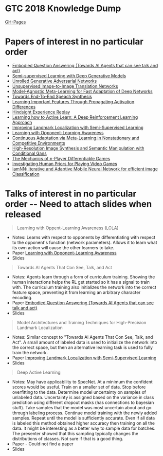 # GTC 2018 Knowledge Dump
[GH-Pages](https://nmharmon8.github.io/GTC-2018/)
# Papers of interest in no particular order
- [Embodied Question Answering (Towards AI Agents that can see talk and act)](https://github.com/nmharmon8/GTC-2018/raw/master/papers/123987.928374.pdf)
- [Semi-supervised Learning with Deep Generative Models](https://github.com/nmharmon8/GTC-2018/raw/master/papers/1406.5298.pdf)
- [Unrolled Generative Adversarial Networks](https://github.com/nmharmon8/GTC-2018/raw/master/papers/1611.02163.pdf)
- [Unsupervised Image-to-Image Translation Networks](https://github.com/nmharmon8/GTC-2018/raw/master/papers/1703.00848.pdf)
- [Model-Agnostic Meta-Learning for Fast Adaptation of Deep Networks](https://github.com/nmharmon8/GTC-2018/raw/master/papers/1703.03400.pdf)
- [Towards End-To-End Speach Synthesis](https://github.com/nmharmon8/GTC-2018/raw/master/papers/1703.10135.pdf)
- [Learning Important Features Through Propagating Activation Differences](https://github.com/nmharmon8/GTC-2018/raw/master/papers/1704.02685.pdf)
- [Hindsight Experience Replay](https://github.com/nmharmon8/GTC-2018/raw/master/papers/1707.01495.pdf)
- [Learning how to Active Learn: A Deep Reinforcement Learning Approach](https://github.com/nmharmon8/GTC-2018/raw/master/papers/1708.02383.pdf)
- [Improving Landmark Localization with Semi-Supervised Learning](https://github.com/nmharmon8/GTC-2018/raw/master/papers/1709.01591.pdf)
- [Learning with Opponent-Learning Awareness](https://github.com/nmharmon8/GTC-2018/raw/master/papers/1709.04326.pdf)
- [Continuous Adaptation via Meta-Learning in Nonstationary and Competitive Environments](https://github.com/nmharmon8/GTC-2018/raw/master/papers/1710.03641.pdf)
- [High-Resolution Image Synthesis and Semantic Manipulation with Conditional Gans](https://github.com/nmharmon8/GTC-2018/raw/master/papers/1711.11585.pdf)
- [The Mechanics of n-Player Differentiable Games](https://github.com/nmharmon8/GTC-2018/raw/master/papers/1802.05642.pdf)
- [Investigating Human Priors for Playing Video Games](https://github.com/nmharmon8/GTC-2018/raw/master/papers/1802.10217.pdf)
- [IamNN: Iterative and Adaptive Mobile Neural Network for efficient image Classification](https://github.com/nmharmon8/GTC-2018/raw/master/papers/6eed1ee749e3b54fa92881d54a1a3dffb5716933.pdf)

# Talks of interest in no particular order -- Need to attach slides when released
> Learning with Oppent-Learning Awareness (LOLA)
- Notes: Learns with respect to opponents by differentiating with respect to the opponent's function (network parameters). Allows it to learn what its own action will cause the other learners to take.  
- Paper [Learning with Opponent-Learning Awareness](https://github.com/nmharmon8/GTC-2018/raw/master/papers/1709.04326.pdf)
- Slides

> Towards AI Agents That Con See, Talk, and Act
- Notes: Agents learn through a form of curriculum training. Showing the human interactions helps the RL get started so it has a signal to train with. The curriculum training also initializes the network into the correct feature space, preventing it from learning an arbitrary character encoding.  
- Paper [Embodied Question Answering (Towards AI Agents that can see talk and act)](https://github.com/nmharmon8/GTC-2018/raw/master/papers/123987.928374.pdf)
- Slides

> Model Architectures and Training Techniques for High-Precision Landmark Localization
- Notes: Similar concept to "Towards AI Agents That Con See, Talk, and Act". A small amount of labeled data is used to initialize the network into the correct space, but then an alternative learning task is used to fully train the network.
- Paper [Improving Landmark Localization with Semi-Supervised Learning](https://github.com/nmharmon8/GTC-2018/raw/master/papers/1709.01591.pdf)
- Slides

> Deep Active Learning
- Notes: May have applicability to SpecNet. At a minimum the confident scores would be useful. Train on a smaller set of data. Stop before overfitting to the data. Determine model uncertainty on samples of unlabeled data. Uncertainty is assigned based on the variance in class prediction using different dropout masks (has connections to bayesian stuff). Take samples that the model was most uncertain about and go through labeling process. Continue model training with the newly added samples. Repeat until the model is sufficiently accurate. Even if all data is labeled this method obtained higher accuracy then training on all the data. It might be interesting as a better way to sample data for batches. The presenter showed that this sampling typically changes the distributions of classes. Not sure if that is a good thing.  
- Paper - Could not find a paper
- Slides


